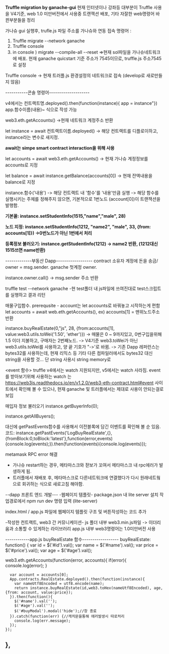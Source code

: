 **Truffle migration by ganache-gui**
현재 인터넷이나 강좌등 대부분이 Truffle 사용을 V4기준, web 1.0 미만버전에서 사용중
트랜잭션 배포, 기타 자잘한 web명령어 바뀐부분들을 정리



가나슈 gui 실행후, trufle.js 파일 주소를 가나슈와 연동
접속 명령어 :
1. Truffle migrate --network ganache  
2. Truffle console
3. in console ) migrate --compile-all --reset
=>현재 sol파일을 가나슈네트워크에 배포. 현재 ganache quicstart 기준 주소가 7545이므로, truffle.js 주소7545로 설정

Truffle console
-> 현재 트러플.js 환경설정의 네트워크로 접속 (develop로 새로만들지 않음)

-----------콘솔 명령어--------------------

v4에서는 컨트랙트명.deployed().then(function(instance){ app = instance"})
app.함수이름(내용)~ 식으로 작성 가능


web3.eth.getAccounts() 
->현재 네트워크 계정주소 반환

let instance = await 컨트랙트이름.deployed()
-> 해당 컨트랙트를 디플로이하고, instance라는 변수로 새지정.

**await는 simpe smart contract interaction을 위해 사용**

let accounts = await web3.eth.getAccounts()
-> 현재 가나슈 계정정보를 accounts로 지정

let balance = await instance.getBalance(accounts[0])
-> 현재 잔액내용을 balance로 지정


instance.함수('내용')
-> 해당 컨트랙트 내 '함수'를 '내용'만큼 실행
-> 해당 함수를 실행시키는 주체를 정해주지 않으면, 기본적으로 1번노드 (account[0])이 트랜잭션을 발행함.

**기본꼴: instance.setStudentInfo(1515,"name","male", 28)**

**노드 지정:  instance.setStudentInfo(1212, "name2", "male", 33, {from: accounts[1]}) ->0번노드가 아닌 1번에서 처리**

**등록정보 불러오기: instance.getStudentInfo(1212) -> name2 반환, (1212대신 1515쓰면 name반환)**

-------------부동산 Dapp------------------
contract 소유자 계정에 돈을 송금/ owner = msg.sender. ganache 첫계정 owner.

instance.owner.call() -> msg.sender 주소 반환

truffle test --network ganache
-현 test폴더 내 js파일에 쓰여진대로 test스크립트를 실행하고 결과 리턴

매물구입함수. 
prerequsite - account는 let accounts로 바꿔놓고 시작하는게 편함
let accounts = await web.eth.getAccounts(),   ex) accounts[1] = 맨위노드주소 반환

instance.buyRealEstate(0,"js", 28, {from:accounts[1], value:web3.utils.toWei('1.50', 'ether')})
-> 매물은 0 ~ 9까지있고, 0번구입을위해 1.5 이더 지불하고, 구매자는 2번째노드. 
-> V4기준 web3.toWei가 아닌 web3.utils.toWei를 사용하고, 양 끝 기호가 "->'로 바뀜.
-> 기존 Dapp 레퍼런스는 bytes32를 사용하는데, 현재 리믹스 등 기타 다른 컴파일러에서도 bytes32 대신 string을 사용할 것... 단 string 사용시 string memory로 


<event 함수>
truffle v4에서는 watch 지원되지만, v5에서는 watch 사라짐.
event를 받아보기위해 사용하는 watch 는 https://web3js.readthedocs.io/en/v1.2.0/web3-eth-contract.html#event
사이트에서 확인해 볼 수 있으나, 현재 ganache 및 트러플에서는 제대로 사용이 안되는걸로 보임

매입자 정보 불러오기
instance.getBuyerInfo(0);

instance.getAllBuyers();

대신에 getPastEvents함수를 사용해서 이전블록에 담긴 이벤트를 확인해 볼 순 있음.
코드: instance.getPastEvents('LogBuyRealEstate',{},{fromBlock:0,toBlock:'latest'},function(error,events){console.log(events);}).then(function(events){console.log(events)});


metamask RPC error 해결 
- 가나슈 restart하는 경우, 메타마스크와 젇보가 꼬여서 메타마스크 내 rpc에러가 발생하게 됨.
- 트러플에서 재배포 후, 메타마스크로 다른네트워크에 연결했다가 다시 원래네트웤으로 회귀하는 식으로 새로고침 해야함.

--dapp 프론트 엔드 개발---
-웹페이지 템플릿-
package.json 내 lite server 설치
작업경로에서 npm run dev 명령 입력 (lite-server)

index.html / app.js 파일에 웹페이지 템플릿 구조 및 버튼작성하는 코드 추가

-작성한 컨트랙트, web3 간 커뮤니케이션-
js 폴더 내부 web3.min.js파일 -> 이더리움과 소통할 수 있게하는 라이브러리 
app.js 내부 web3명령어는 1.0미만버전 사용

------------app.js buyRealEstate 함수------------------
buyRealEstate: function() {	
   var id = $('#id').val();
   var name = $('#name').val();
   var price = $('#price').val();
   var age = $('#age').val();

   
   web3.eth.getAccounts(function(error, accounts){
      if(error){
        console.log(error);
      }

      
      var account = accounts[0]; 
      App.contracts.RealEstate.deployed().then(function(instance){
        var nameUtf8Encoded = utf8.encode(name);
        return instance.buyRealEstate(id,web3.toHex(nameUtf8Encoded), age, {from: account, value:price});
      }).then(function(){
        $('#name').val('');
        $('#age').val('');
        $('#buyModal').modal('hide');//창 종료
      }).catch(function(err) {//캐치문을통해 에러발생시 따로처리
        console.log(err.message);
      });
    });  
   },
--------------------------------------------


